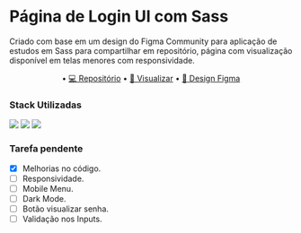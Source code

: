 
# Página de Login UI com Sass

Criado com base em um design do Figma Community para aplicação de estudos em Sass para compartilhar em repositório, página com visualização 
disponível em telas menores com responsividade.

 <p align="center">
• <a href="https://github.com/brenordev/page_login_with_sass">💻 Repositório</a>
• <a href="https://brenordev.github.io/page_login_with_sass/">🚀 Visualizar</a>
• <a href="https://www.figma.com/file/GaS3KRjb0I4F2E7mZsf7Af/Login-UI-White%2FDark-mode-(Community)?node-id=0%3A1">🎨​ Design Figma</a>
</p>

### Stack Utilizadas

<div>
  <img src="https://img.shields.io/badge/HTML5-E34F26?style=for-the-badge&logo=html5&logoColor=white">
  <img src="https://img.shields.io/badge/Sass-CC6699?style=for-the-badge&logo=sass&logoColor=white">
  <img src="https://img.shields.io/badge/JavaScript-F7DF1E?style=for-the-badge&logo=javascript&logoColor=black">
</div>

### Tarefa pendente
- [X] Melhorias no código.
- [ ] Responsividade.
- [ ] Mobile Menu.
- [ ] Dark Mode.
- [ ] Botão visualizar senha.
- [ ] Validação nos Inputs.

